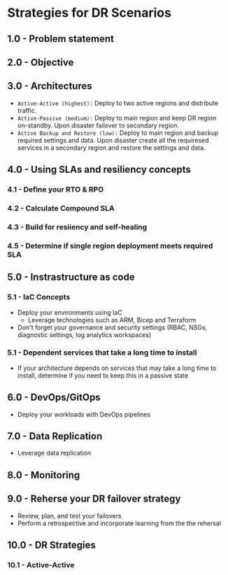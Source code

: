 # Strategies for DR Scenarios

## 1.0 - Problem statement

## 2.0 - Objective

## 3.0 - Architectures

- ```Active-Active (highest):``` Deploy to two active regions and distribute traffic.
- ```Active-Passive (medium):``` Deploy to main region and keep DR region on-standby. Upon disaster failover to secondary region.
- ```Active Backup and Restore (low):``` Deploy to main region and backup required settings and data. Upon disaster create all the requiresed services in a secondary region and restore the settings and data.

## 4.0 - Using SLAs and resiliency concepts

### 4.1 - Define your RTO & RPO

### 4.2 - Calculate Compound SLA

### 4.3 - Build for resiiency and self-healing

### 4.5 - Determine if single region deployment meets required SLA

## 5.0 - Instrastructure as code

### 5.1 - IaC Concepts

- Deploy your environments using IaC
  - Leverage technologies such as ARM, Bicep and Terraform
- Don't forget your governance and security settings (RBAC, NSGs, diagnostic settings, log analytics workspaces)

### 5.1 - Dependent services that take a long time to install

- If your architecture depends on services that may take a long time to install, determine if you need to keep this in a passive state

## 6.0 - DevOps/GitOps

- Deploy your workloads with DevOps pipelines

## 7.0 - Data Replication

- Leverage data replication

## 8.0 - Monitoring

## 9.0 - Reherse your DR failover strategy

- Review, plan, and test your failovers
- Perform a retrospective and incorporate learning from the the rehersal

## 10.0 - DR Strategies

### 10.1 - Active-Active

